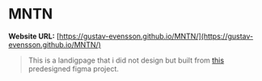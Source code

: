 # MNTN
**Website URL:** [https://gustav-evensson.github.io/MNTN/](https://gustav-evensson.github.io/MNTN/)

> This is a landigpage that i did not design but built from [this](https://www.figma.com/community/file/788675347108478517) predesigned figma project.

